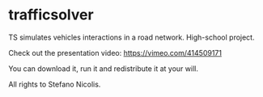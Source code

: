 # trafficsolver
TS simulates vehicles interactions in a road network.
High-school project.

Check out the presentation video: https://vimeo.com/414509171

You can download it, run it and redistribute it at your will.

All rights to Stefano Nicolis.
